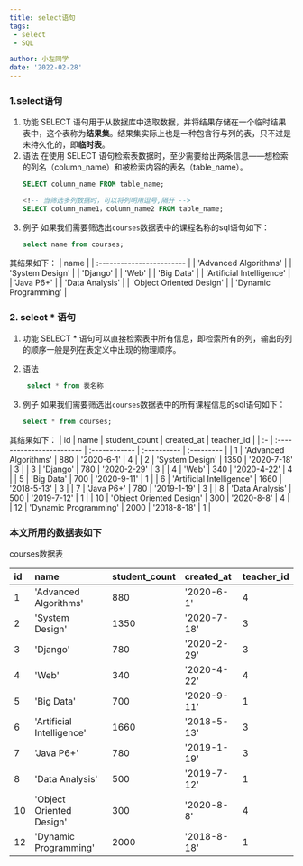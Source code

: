```yaml
---
title: select语句
tags:
 - select
 - SQL

author: 小左同学
date: '2022-02-28'
---
```


### 1.select语句
1. 功能
   SELECT 语句用于从数据库中选取数据，并将结果存储在一个临时结果表中，这个表称为**结果集**。结果集实际上也是一种包含行与列的表，只不过是未持久化的，即**临时表**。
2. 语法
在使用 SELECT 语句检索表数据时，至少需要给出两条信息——想检索的列名（column_name）和被检索内容的表名（table_name）。
    ```sql
    SELECT column_name FROM table_name;

    <!-- 当筛选多列数据时，可以将列明用逗号,隔开 -->
    SELECT column_name1，column_name2 FROM table_name;
    ```
3. 例子
如果我们需要筛选出`courses`数据表中的课程名称的sql语句如下：
    ```sql
    select name from courses;
    ```
其结果如下：
|           name            |
| :------------------------ |
| 'Advanced Algorithms'     |
| 'System Design'           |
| 'Django'                  |
| 'Web'                     |
| 'Big Data'                |
| 'Artificial Intelligence' |
| 'Java P6+'                |
| 'Data Analysis'           |
| 'Object Oriented Design'  |
| 'Dynamic Programming'     |

### 2. select * 语句
1. 功能
   SELECT * 语句可以直接检索表中所有信息，即检索所有的列，输出的列的顺序一般是列在表定义中出现的物理顺序。
2. 语法
   ```sql
    select * from 表名称
   ```

3. 例子
如果我们需要筛选出`courses`数据表中的所有课程信息的sql语句如下：
    ```sql
    select * from courses;
    ```
其结果如下：
| id |           name            | student_count | created_at  | teacher_id |
| :- | :------------------------ | :------------ | :---------- | :--------- |
| 1  | 'Advanced Algorithms'     | 880           | '2020-6-1'  | 4          |
| 2  | 'System Design'           | 1350          | '2020-7-18' | 3          |
| 3  | 'Django'                  | 780           | '2020-2-29' | 3          |
| 4  | 'Web'                     | 340           | '2020-4-22' | 4          |
| 5  | 'Big Data'                | 700           | '2020-9-11' | 1          |
| 6  | 'Artificial Intelligence' | 1660          | '2018-5-13' | 3          |
| 7  | 'Java P6+'                | 780           | '2019-1-19' | 3          |
| 8  | 'Data Analysis'           | 500           | '2019-7-12' | 1          |
| 10 | 'Object Oriented Design'  | 300           | '2020-8-8'  | 4          |
| 12 | 'Dynamic Programming'     | 2000          | '2018-8-18' | 1          |


### 本文所用的数据表如下
courses数据表

| id |           name            | student_count | created_at  | teacher_id |
| :- | :------------------------ | :------------ | :---------- | :--------- |
| 1  | 'Advanced Algorithms'     | 880           | '2020-6-1'  | 4          |
| 2  | 'System Design'           | 1350          | '2020-7-18' | 3          |
| 3  | 'Django'                  | 780           | '2020-2-29' | 3          |
| 4  | 'Web'                     | 340           | '2020-4-22' | 4          |
| 5  | 'Big Data'                | 700           | '2020-9-11' | 1          |
| 6  | 'Artificial Intelligence' | 1660          | '2018-5-13' | 3          |
| 7  | 'Java P6+'                | 780           | '2019-1-19' | 3          |
| 8  | 'Data Analysis'           | 500           | '2019-7-12' | 1          |
| 10 | 'Object Oriented Design'  | 300           | '2020-8-8'  | 4          |
| 12 | 'Dynamic Programming'     | 2000          | '2018-8-18' | 1          |